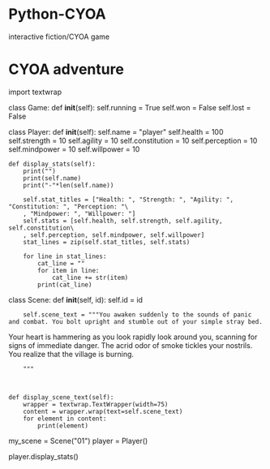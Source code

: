# Python-CYOA
interactive fiction/CYOA game
# CYOA adventure

import textwrap

class Game:
	def __init__(self):
		self.running = True
		self.won = False
		self.lost = False

class Player:
	def __init__(self):
		self.name = "player"
		self.health = 100
		self.strength = 10
		self.agility = 10
		self.constitution = 10
		self.perception = 10
		self.mindpower = 10
		self.willpower = 10
		
	def display_stats(self):
		print("")
		print(self.name)
		print("-"*len(self.name))
	
		self.stat_titles = ["Health: ", "Strength: ", "Agility: ", "Constitution: ", "Perception: "\
		, "Mindpower: ", "Willpower: "]
		self.stats = [self.health, self.strength, self.agility, self.constitution\
		, self.perception, self.mindpower, self.willpower]
		stat_lines = zip(self.stat_titles, self.stats)
		
		for line in stat_lines:
			cat_line = ""
			for item in line:
				cat_line += str(item)
			print(cat_line)
				
class Scene:
	def __init__(self, id):
		self.id = id
		
		self.scene_text = """You awaken suddenly to the sounds of panic and combat. You bolt upright and stumble out of your simple stray bed.
Your heart is hammering as you look rapidly look around you, scanning for signs of immediate danger. 
The acrid odor of smoke tickles your nostrils. You realize that the village is burning.
		
		"""
	 
	
		
	def display_scene_text(self):
		wrapper = textwrap.TextWrapper(width=75)
		content = wrapper.wrap(text=self.scene_text)
		for element in content:
			print(element)
	
	
my_scene = Scene("01")
player = Player()

player.display_stats()
